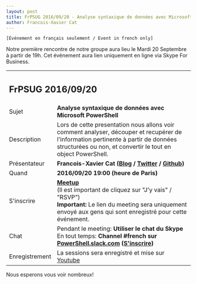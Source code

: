 ```yaml
---
layout: post
title: FrPSUG 2016/09/20 - Analyse syntaxique de données avec Microsoft PowerShell
author: Francois-Xavier Cat
---
```


```
[Événement en français seulement / Event in french only]
```
Notre première rencontre de notre groupe aura lieu le Mardi 20 Septembre à partir de 19h.
Cet événement aura lien uniquement en ligne via Skype For Business.


<table>
<tr>
<td colspan="2"><h2>FrPSUG 2016/09/20</h2></td>

</tr>
<tr>
    <td>Sujet</td>
<td> <b>Analyse syntaxique de données avec Microsoft PowerShell</b></td>
</tr>
<tr>
    <td>Description</td>
<td> Lors de cette presentation nous allons voir comment analyser, découper et recupérer de l'information pertinente à partir de données structurées ou non, et convertir le tout en object PowerShell.</td>
</tr>
<tr>
    <td>Présentateur</td>
<td> <b>Francois-Xavier Cat (<a href="http://lazywinadmin.com">Blog</a> / <a href="http://twitter.com/lazywinadm">Twitter</a> / <a href="http://github.com/lazywinadmin">Github</a>)</b></td>
</tr>
<tr>
    <td>Quand</td>
<td> <b>2016/09/20 19:00 (heure de Paris)</b></td>
</tr>
<tr>
    <td>S'inscrire</td>
<td> <b><a href="https://www.meetup.com/fr-FR/FrenchPSUG/events/232807877/">Meetup</a></b> <br>(Il est important de cliquez sur "J'y vais" / "RSVP")
<br> <b>Important:</b> Le lien du meeting sera uniquement envoyé aux gens qui sont enregistré pour cette événement.
</td>
</tr>
<tr>
    <td>Chat</td>
<td>Pendant le meeting: <b>Utiliser le chat du Skype</b> <br> En tout temps:<b> Channel #french sur <a href="https://powershell.slack.com/Slack">PowerShell.slack.com</a>  (<a href="http://slack.poshcode.org/">S'inscrire</a>)</b></td>
</tr>
<tr>
    <td>Enregistrement</td>
<td>La sessions sera enregistré et mise sur <a href="https://www.youtube.com/channel/UCyxicOKZNm_u1opF_xAYfDA">Youtube</a></td>
</tr>
</table>

Nous esperons vous voir nombreux!
